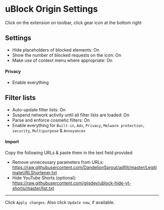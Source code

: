 # uBlock Origin Settings

Click on the extension on toolbar, click gear icon at the bottom right



## Settings
- Hide placeholders of blocked elements: On
- Show the number of blocked requests on the icon: On
- Make use of context menu where appropriate: On

#### Privacy
- Enable everything



## Filter lists
- Auto-update filter lists: On
- Suspend network activity until all filter lists are loaded: On
- Parse and enforce cosmetic filters: On
- Enable everything for `Built-in`, `Ads`, `Privacy`, `Malware protection, security`, `Multipurpose` & `Annoyances`

#### Import
Copy the following URLs & paste them in the text field provided
- Remove unnecessary parameters from URLs: https://raw.githubusercontent.com/DandelionSprout/adfilt/master/LegitimateURLShortener.txt
- Hide YouTube Shorts (optional): https://raw.githubusercontent.com/gijsdev/ublock-hide-yt-shorts/master/list.txt

---

Click `Apply changes`. Also click `Update now`, if available.
